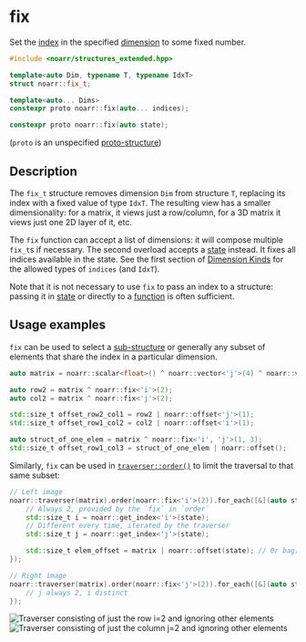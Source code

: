 # fix

Set the [index](../Glossary.md#index) in the specified [dimension](../Glossary.md#dimension) to some fixed number.

```hpp
#include <noarr/structures_extended.hpp>

template<auto Dim, typename T, typename IdxT>
struct noarr::fix_t;

template<auto... Dims>
constexpr proto noarr::fix(auto... indices);

constexpr proto noarr::fix(auto state);
```

(`proto` is an unspecified [proto-structure](../Glossary.md#proto-structure))


## Description

The `fix_t` structure removes dimension `Dim` from structure `T`, replacing its index with a fixed value of type `IdxT`.
The resulting view has a smaller dimensionality: for a matrix, it views just a row/column, for a 3D matrix it views just one 2D layer of it, etc.

The `fix` function can accept a list of dimensions: it will compose multiple `fix_t`s if necessary.
The second overload accepts a [state](../State.md) instead. It fixes all indices available in the state.
See the first section of [Dimension Kinds](../DimensionKinds.md) for the allowed types of `indices` (and `IdxT`).

Note that it is not necessary to use `fix` to pass an index to a structure:
passing it in [state](../State.md) or directly to a [function](../BasicUsage.md#functions) is often sufficient.


## Usage examples

`fix` can be used to select a [sub-structure](../Glossary.md#sub-structure) or generally any subset of elements that share the index in a particular dimension.

```cpp
auto matrix = noarr::scalar<float>() ^ noarr::vector<'j'>(4) ^ noarr::vector<'i'>(3);

auto row2 = matrix ^ noarr::fix<'i'>(2);
auto col2 = matrix ^ noarr::fix<'j'>(2);

std::size_t offset_row2_col1 = row2 | noarr::offset<'j'>(1);
std::size_t offset_row1_col2 = col2 | noarr::offset<'i'>(1);

auto struct_of_one_elem = matrix ^ noarr::fix<'i', 'j'>(1, 3);
std::size_t offset_row1_col3 = struct_of_one_elem | noarr::offset();
```

Similarly, `fix` can be used in [`traverser::order()`](../Traverser.md#orderproto-structure-customizing-the-traversal) to limit the traversal to that same subset:

```cpp
// Left image
noarr::traverser(matrix).order(noarr::fix<'i'>(2)).for_each([&](auto state) {
	// Always 2, provided by the `fix` in `order`
	std::size_t i = noarr::get_index<'i'>(state);
	// Different every time, iterated by the traverser
	std::size_t j = noarr::get_index<'j'>(state);

	std::size_t elem_offset = matrix | noarr::offset(state); // Or bag[]
});

// Right image
noarr::traverser(matrix).order(noarr::fix<'j'>(2)).for_each([&](auto state) {
	// j always 2, i distinct
});
```

![Traverser consisting of just the row i=2 and ignoring other elements](../img/fixed-trav-substruct.svg)
![Traverser consisting of just the column j=2 and ignoring other elements](../img/fixed-trav-virt.svg)
